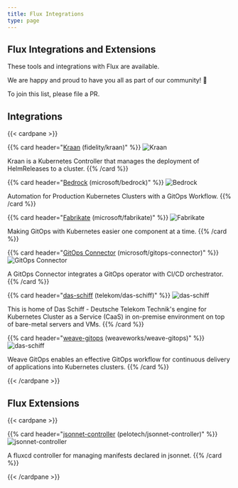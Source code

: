 ```yaml
---
title: Flux Integrations
type: page
---
```


## Flux Integrations and Extensions

These tools and integrations with Flux are available.

We are happy and proud to have you all as part of our community! :sparkling_heart:

To join this list, please file a PR.

<div class="integrations">

## Integrations

{{< cardpane >}}

{{% card header="[Kraan](https://github.com/fidelity/kraan) (fidelity/kraan)" %}}
![Kraan](/img/fidelity-logo.png)

Kraan is a Kubernetes Controller that manages the deployment of HelmReleases to a cluster.
{{% /card %}}

{{% card header="[Bedrock](https://github.com/microsoft/bedrock) (microsoft/bedrock)" %}}
![Bedrock](/img/microsoft-logo.png)

Automation for Production Kubernetes Clusters with a GitOps Workflow.
{{% /card %}}

{{% card header="[Fabrikate](https://github.com/microsoft/fabrikate) (microsoft/fabrikate)" %}}
![Fabrikate](/img/microsoft-logo.png)

Making GitOps with Kubernetes easier one component at a time.
{{% /card %}}

{{% card header="[GitOps Connector](https://github.com/microsoft/gitops-connector) (microsoft/gitops-connector)" %}}
![GitOps Connector](/img/microsoft-logo.png)

A GitOps Connector integrates a GitOps operator with CI/CD orchestrator.
{{% /card %}}

{{% card header="[das-schiff](https://github.com/telekom/das-schiff) (telekom/das-schiff)" %}}
![das-schiff](/img/das-schiff-logo.png)

This is home of Das Schiff - Deutsche Telekom Technik's engine for Kubernetes Cluster as a Service (CaaS) in on-premise environment on top of bare-metal servers and VMs.
{{% /card %}}

{{% card header="[weave-gitops](https://github.com/weaveworks/weave-gitops) (weaveworks/weave-gitops)" %}}
![das-schiff](/img/weaveworks-logo.png)

Weave GitOps enables an effective GitOps workflow for continuous delivery of applications into Kubernetes clusters.
{{% /card %}}

{{< /cardpane >}}

## Flux Extensions

{{< cardpane >}}

{{% card header="[jsonnet-controller](https://github.com/pelotech/jsonnet-controller) (pelotech/jsonnet-controller)" %}}
![jsonnet-controller](/img/pelotech-logo.png)

A fluxcd controller for managing manifests declared in jsonnet.
{{% /card %}}

{{< /cardpane >}}

</div>
